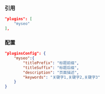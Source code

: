 
### 引用

``` json
"plugins": [
    "myseo"
],
```

### 配置

``` json
"pluginsConfig": {
    "myseo":{
        "titlePrefix": "标题前缀",
		"titleSuffix": "标题后缀",
        "description": "页面描述",
        "keywords": "关键字1,关键字2,关键字3"
    }
}
```


